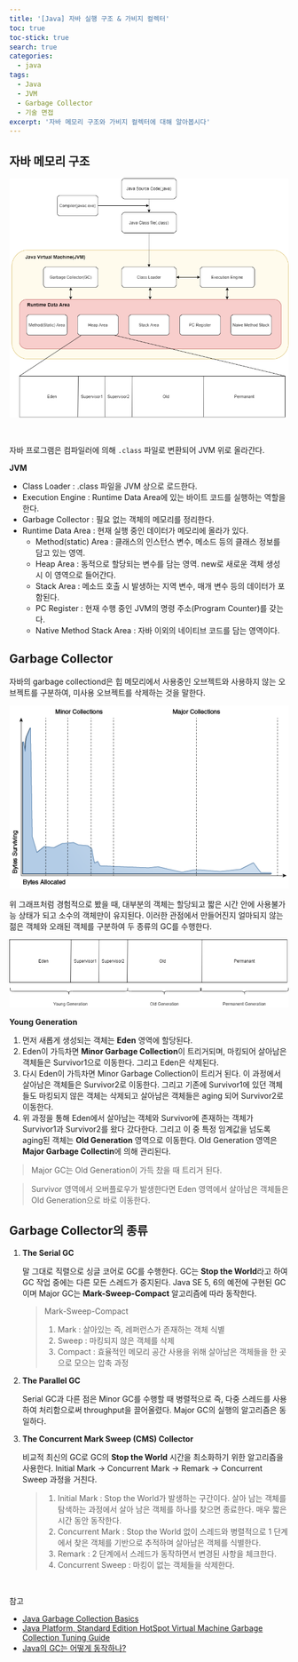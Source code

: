```yaml
---
title: '[Java] 자바 실행 구조 & 가비지 컬렉터'
toc: true
toc-stick: true
search: true
categories:
  - java
tags:
  - Java
  - JVM
  - Garbage Collector
  - 기술 면접
excerpt: '자바 메모리 구조와 가비지 컬렉터에 대해 알아봅시다'
---
```


## 자바 메모리 구조 

![JVM](/assets/images/java/JVM.png)

<br/>

자바 프로그램은 컴파일러에 의해 ```.class``` 파일로 변환되어 JVM 위로 올라간다. 

**JVM**  

- Class Loader : .class 파일을 JVM 상으로 로드한다.  
- Execution Engine : Runtime Data Area에 있는 바이트 코드를 실행하는 역할을 한다.  
- Garbage Collector : 필요 없는 객체의 메모리를 정리한다.   
- Runtime Data Area : 현재 실행 중인 데이터가 메모리에 올라가 있다.  
	- Method(static) Area : 클래스의 인스턴스 변수, 메소드 등의 클래스 정보를 담고 있는 영역.
	- Heap Area : 동적으로 할당되는 변수를 담는 영역. new로 새로운 객체 생성 시 이 영역으로 들어간다.
	- Stack Area : 메소드 호출 시 발생하는 지역 변수, 매개 변수 등의 데이터가 포함된다.
	- PC Register : 현재 수행 중인 JVM의 명령 주소(Program Counter)를 갖는다.
	- Native Method Stack Area : 자바 이외의 네이티브 코드를 담는 영역이다.


## Garbage Collector  

자바의 garbage collectiond은 힙 메모리에서 사용중인 오브젝트와 사용하지 않는 오브젝트를 구분하여, 
미사용 오브젝트를 삭제하는 것을 말한다.  

![Object_Life_Cycle](/assets/images/java/Object_Life_Cycle.png) 

위 그래프처럼 경험적으로 봤을 때, 대부분의 객체는 할당되고 짧은 시간 안에 사용불가능 상태가 되고 소수의 객체만이 유지된다. 
이러한 관점에서 만들어진지 얼마되지 않는 젊은 객체와 오래된 객체를 구분하여 두 종류의 GC를 수행한다. 

![Garbage_Collection](/assets/images/java/Garbage_Collection.png)  

**Young Generation**  

1. 먼저 새롭게 생성되는 객체는 **Eden** 영역에 할당된다.
2. Eden이 가득차면 **Minor Garbage Collection**이 트리거되며, 마킹되어 살아남은 객체들은 Survivor1으로 이동한다. 그리고 Eden은 삭제된다.
3. 다시 Eden이 가득차면 Minor Garbage Collection이 트리거 된다. 이 과정에서 살아남은 객체들은 Survivor2로 이동한다. 그리고 기존에 Survivor1에 있던 객체들도 마킹되지 않은 객체는 삭제되고 살아남은 객체들은 aging 되어 Survivor2로 이동한다.
4. 위 과정을 통해 Eden에서 살아남는 객체와 Survivor에 존재하는 객체가 Survivor1과 Survivor2를 왔다 갔다한다. 그리고 이 중 특정 임계값을 넘도록 aging된 객체는 **Old Generation** 영역으로 이동한다. Old Generation 영역은 **Major Garbage Collectin**에 의해 관리된다. 

> Major GC는 Old Generation이 가득 찼을 때 트리거 된다.  

> Survivor 영역에서 오버플로우가 발생한다면 Eden 영역에서 살아남은 객체들은 Old Generation으로 바로 이동한다.



## Garbage Collector의 종류  

1. **The Serial GC**  

	말 그대로 직렬으로 싱글 코어로 GC를 수행한다. GC는 **Stop the World**라고 하여 GC 작업 중에는 다른 모든 스레드가 중지된다. 
	Java SE 5, 6의 예전에 구현된 GC이며 Major GC는 **Mark-Sweep-Compact** 알고리즘에 따라 동작한다.

	> Mark-Sweep-Compact
	> 1. Mark : 살아있는 즉, 레퍼런스가 존재하는 객체 식별
	> 2. Sweep : 마킹되지 않은 객체를 삭제
	> 3. Compact : 효율적인 메모리 공간 사용을 위해 살아남은 객체들을 한 곳으로 모으는 압축 과정

2. **The Parallel GC**

	Serial GC과 다른 점은 Minor GC를 수행할 때 병렬적으로 즉, 다중 스레드를 사용하여 처리함으로써 throughput을 끌어올렸다.
	Major GC의 실행의 알고리즘은 동일하다.

3. **The Concurrent Mark Sweep (CMS) Collector**  

	비교적 최신의 GC로 GC의 **Stop the World** 시간을 최소화하기 위한 알고리즘을 사용한다. 
	Initial Mark → Concurrent Mark → Remark → Concurrent Sweep 과정을 거친다.

	> 1. Initial Mark : Stop the World가 발생하는 구간이다. 살아 남는 객체를 탐색하는 과정에서 살아 남은 객체를 하나를 찾으면 종료한다. 매우 짧은 시간 동안 동작한다.
	> 2. Concurrent Mark : Stop the World 없이 스레드와 병렬적으로 1 단계에서 찾은 객체를 기반으로 추적하며 살아남은 객체를 식별한다.
	> 3. Remark : 2 단계에서 스레드가 동작하면서 변경된 사항을 체크한다.
	> 4. Concurrent Sweep : 마킹이 없는 객체들을 삭제한다.

<br/>

참고 
- [Java Garbage Collection Basics](https://www.oracle.com/webfolder/technetwork/tutorials/obe/java/gc01/index.html)
- [Java Platform, Standard Edition HotSpot Virtual Machine Garbage Collection Tuning Guide](https://docs.oracle.com/javase/8/docs/technotes/guides/vm/gctuning/generations.html)
- [Java의 GC는 어떻게 동작하나?](https://mirinae312.github.io/develop/2018/06/04/jvm_gc.html)